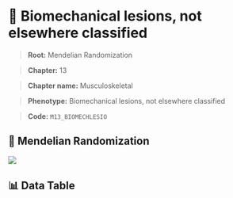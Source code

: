 # 🧪 Biomechanical lesions, not elsewhere classified

> **Root:** Mendelian Randomization

> **Chapter:** 13  

> **Chapter name:** Musculoskeletal

> **Phenotype:** Biomechanical lesions, not elsewhere classified  

> **Code:** `M13_BIOMECHLESIO`

## 🧬 Mendelian Randomization  

<img src="/MR/Figures/Forward/M13_BIOMECHLESIO.png"/>

## 📊 Data Table

<CsvTableMRF src="/MR_Data/Forward/M13_BIOMECHLESIO.csv"/>
